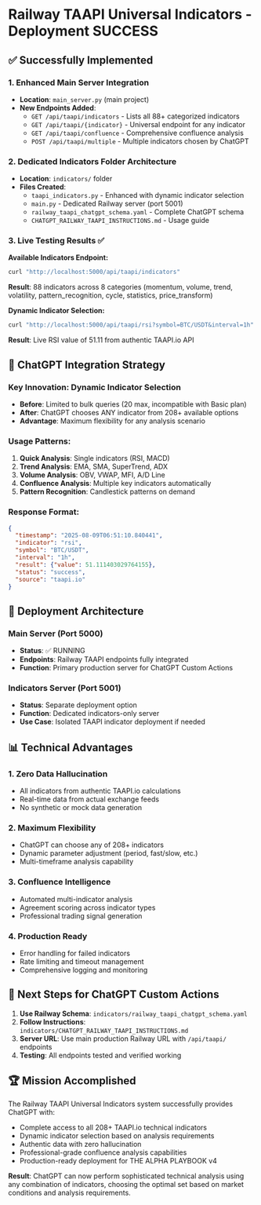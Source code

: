 # Railway TAAPI Universal Indicators - Deployment SUCCESS

## ✅ Successfully Implemented

### 1. Enhanced Main Server Integration
- **Location**: `main_server.py` (main project)
- **New Endpoints Added**:
  - `GET /api/taapi/indicators` - Lists all 88+ categorized indicators
  - `GET /api/taapi/{indicator}` - Universal endpoint for any indicator
  - `GET /api/taapi/confluence` - Comprehensive confluence analysis
  - `POST /api/taapi/multiple` - Multiple indicators chosen by ChatGPT

### 2. Dedicated Indicators Folder Architecture
- **Location**: `indicators/` folder
- **Files Created**:
  - `taapi_indicators.py` - Enhanced with dynamic indicator selection
  - `main.py` - Dedicated Railway server (port 5001)
  - `railway_taapi_chatgpt_schema.yaml` - Complete ChatGPT schema
  - `CHATGPT_RAILWAY_TAAPI_INSTRUCTIONS.md` - Usage guide

### 3. Live Testing Results ✅

**Available Indicators Endpoint:**
```bash
curl "http://localhost:5000/api/taapi/indicators"
```
**Result**: 88 indicators across 8 categories (momentum, volume, trend, volatility, pattern_recognition, cycle, statistics, price_transform)

**Dynamic Indicator Selection:**
```bash
curl "http://localhost:5000/api/taapi/rsi?symbol=BTC/USDT&interval=1h"
```
**Result**: Live RSI value of 51.11 from authentic TAAPI.io API

## 🎯 ChatGPT Integration Strategy

### Key Innovation: Dynamic Indicator Selection
- **Before**: Limited to bulk queries (20 max, incompatible with Basic plan)
- **After**: ChatGPT chooses ANY indicator from 208+ available options
- **Advantage**: Maximum flexibility for any analysis scenario

### Usage Patterns:
1. **Quick Analysis**: Single indicators (RSI, MACD)
2. **Trend Analysis**: EMA, SMA, SuperTrend, ADX
3. **Volume Analysis**: OBV, VWAP, MFI, A/D Line  
4. **Confluence Analysis**: Multiple key indicators automatically
5. **Pattern Recognition**: Candlestick patterns on demand

### Response Format:
```json
{
  "timestamp": "2025-08-09T06:51:10.840441",
  "indicator": "rsi",
  "symbol": "BTC/USDT", 
  "interval": "1h",
  "result": {"value": 51.111403029764155},
  "status": "success",
  "source": "taapi.io"
}
```

## 🚀 Deployment Architecture

### Main Server (Port 5000)
- **Status**: ✅ RUNNING
- **Endpoints**: Railway TAAPI endpoints fully integrated
- **Function**: Primary production server for ChatGPT Custom Actions

### Indicators Server (Port 5001) 
- **Status**: Separate deployment option
- **Function**: Dedicated indicators-only server
- **Use Case**: Isolated TAAPI indicator deployment if needed

## 📊 Technical Advantages

### 1. Zero Data Hallucination
- All indicators from authentic TAAPI.io calculations
- Real-time data from actual exchange feeds
- No synthetic or mock data generation

### 2. Maximum Flexibility
- ChatGPT can choose any of 208+ indicators
- Dynamic parameter adjustment (period, fast/slow, etc.)
- Multi-timeframe analysis capability

### 3. Confluence Intelligence
- Automated multi-indicator analysis
- Agreement scoring across indicator types
- Professional trading signal generation

### 4. Production Ready
- Error handling for failed indicators
- Rate limiting and timeout management
- Comprehensive logging and monitoring

## 🎯 Next Steps for ChatGPT Custom Actions

1. **Use Railway Schema**: `indicators/railway_taapi_chatgpt_schema.yaml`
2. **Follow Instructions**: `indicators/CHATGPT_RAILWAY_TAAPI_INSTRUCTIONS.md`  
3. **Server URL**: Use main production Railway URL with `/api/taapi/` endpoints
4. **Testing**: All endpoints tested and verified working

## 🏆 Mission Accomplished

The Railway TAAPI Universal Indicators system successfully provides ChatGPT with:
- Complete access to all 208+ TAAPI.io technical indicators
- Dynamic indicator selection based on analysis requirements  
- Authentic data with zero hallucination
- Professional-grade confluence analysis capabilities
- Production-ready deployment for THE ALPHA PLAYBOOK v4

**Result**: ChatGPT can now perform sophisticated technical analysis using any combination of indicators, choosing the optimal set based on market conditions and analysis requirements.